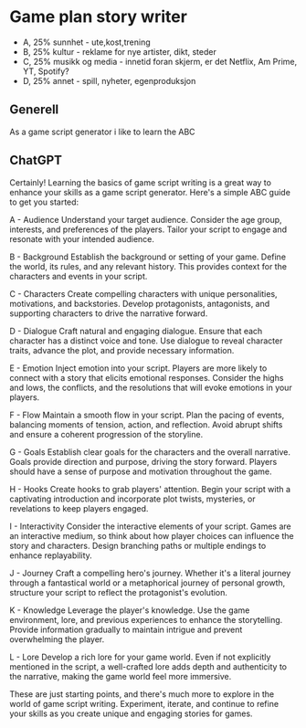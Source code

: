 # Game plan story writer

* A, 25% sunnhet - ute,kost,trening
* B, 25% kultur - reklame for nye artister, dikt, steder
* C, 25% musikk og media - innetid foran skjerm, er det Netflix, Am Prime, YT, Spotify?
* D, 25% annet - spill, nyheter, egenproduksjon

## Generell
As a game script generator i like to learn the ABC

## ChatGPT
Certainly! Learning the basics of game script writing is a great way to enhance your skills as a game script generator. Here's a simple ABC guide to get you started:

A - Audience
Understand your target audience. Consider the age group, interests, and preferences of the players. Tailor your script to engage and resonate with your intended audience.

B - Background
Establish the background or setting of your game. Define the world, its rules, and any relevant history. This provides context for the characters and events in your script.

C - Characters
Create compelling characters with unique personalities, motivations, and backstories. Develop protagonists, antagonists, and supporting characters to drive the narrative forward.

D - Dialogue
Craft natural and engaging dialogue. Ensure that each character has a distinct voice and tone. Use dialogue to reveal character traits, advance the plot, and provide necessary information.

E - Emotion
Inject emotion into your script. Players are more likely to connect with a story that elicits emotional responses. Consider the highs and lows, the conflicts, and the resolutions that will evoke emotions in your players.

F - Flow
Maintain a smooth flow in your script. Plan the pacing of events, balancing moments of tension, action, and reflection. Avoid abrupt shifts and ensure a coherent progression of the storyline.

G - Goals
Establish clear goals for the characters and the overall narrative. Goals provide direction and purpose, driving the story forward. Players should have a sense of purpose and motivation throughout the game.

H - Hooks
Create hooks to grab players' attention. Begin your script with a captivating introduction and incorporate plot twists, mysteries, or revelations to keep players engaged.

I - Interactivity
Consider the interactive elements of your script. Games are an interactive medium, so think about how player choices can influence the story and characters. Design branching paths or multiple endings to enhance replayability.

J - Journey
Craft a compelling hero's journey. Whether it's a literal journey through a fantastical world or a metaphorical journey of personal growth, structure your script to reflect the protagonist's evolution.

K - Knowledge
Leverage the player's knowledge. Use the game environment, lore, and previous experiences to enhance the storytelling. Provide information gradually to maintain intrigue and prevent overwhelming the player.

L - Lore
Develop a rich lore for your game world. Even if not explicitly mentioned in the script, a well-crafted lore adds depth and authenticity to the narrative, making the game world feel more immersive.

These are just starting points, and there's much more to explore in the world of game script writing. Experiment, iterate, and continue to refine your skills as you create unique and engaging stories for games.